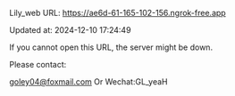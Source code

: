 Lily_web URL: https://ae6d-61-165-102-156.ngrok-free.app

Updated at: 2024-12-10 17:24:49

If you cannot open this URL, the server might be down.

Please contact: 

goley04@foxmail.com Or Wechat:GL_yeaH